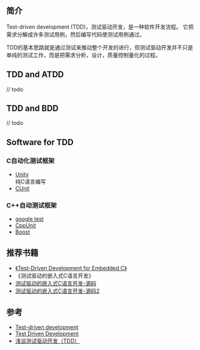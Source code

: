 

## 简介

Test-driven development (TDD)，测试驱动开发，是一种软件开发流程。
它把需求分解成许多测试用例，然后编写代码使测试用例通过。

TDD的基本思路就是通过测试来推动整个开发的进行，但测试驱动开发并不只是单纯的测试工作，而是把需求分析，设计，质量控制量化的过程。

## TDD and ATDD

// todo

## TDD and BDD

// todo

## Software for TDD

### C自动化测试框架

* [ Unity ](https://github.com/ThrowTheSwitch/Unity)  
    纯C语言编写
* [ CUnit ](http://cunit.sourceforge.net/)

### C++自动测试框架

* [ google test ](https://github.com/google/googletest)
* [ CppUnit ](https://freedesktop.org/wiki/Software/cppunit/)
* [Boost](https://www.ibm.com/developerworks/cn/aix/library/au-ctools1_boost/)

## 推荐书籍

* [《Test-Driven Development for Embedded C》](ftp://ftp.micronet-rostov.ru/linux-support/books/programming/C/Grenning%20-%20Test%20Driven%20Development%20for%20Embedded%20C%20-%202011.pdf)
* 《测试驱动的嵌入式C语言开发》
* [测试驱动的嵌入式C语言开发-源码](https://pragprog.com/titles/jgade/source_code)
* [测试驱动的嵌入式C语言开发-源码2](https://github.com/jwgrenning/tddec-code)

## 参考

* [Test-driven development](https://en.wikipedia.org/wiki/Test-driven_development)
* [Test Driven Development](https://www.tutorialspoint.com/software_testing_dictionary/test_driven_development.htm)
* [浅谈测试驱动开发（TDD）](https://www.ibm.com/developerworks/cn/linux/l-tdd/)

